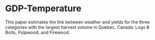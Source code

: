 # GDP-Temperature

This paper estimates the link between weather and yields for the three categories with the largest harvest volume in Quebec, Canada: Logs & Bolts, Pulpwood, and Firewood.